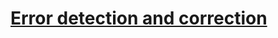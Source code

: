 # [Error detection and correction](https://en.wikipedia.org/wiki/Category:Error_detection_and_correction)	